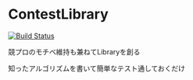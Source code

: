 # ContestLibrary
[![Build Status](https://travis-ci.org/Nikkely/ContestLibrary.svg?branch=master)](https://travis-ci.org/Nikkely/ContestLibrary)

競プロのモチベ維持も兼ねてLibraryを創る

知ったアルゴリズムを書いて簡単なテスト通しておくだけ
